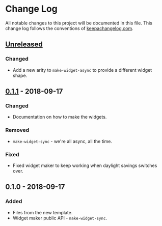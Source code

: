 # Change Log
All notable changes to this project will be documented in this file. This change log follows the conventions of [keepachangelog.com](http://keepachangelog.com/).

## [Unreleased]
### Changed
- Add a new arity to `make-widget-async` to provide a different widget shape.

## [0.1.1] - 2018-09-17
### Changed
- Documentation on how to make the widgets.

### Removed
- `make-widget-sync` - we're all async, all the time.

### Fixed
- Fixed widget maker to keep working when daylight savings switches over.

## 0.1.0 - 2018-09-17
### Added
- Files from the new template.
- Widget maker public API - `make-widget-sync`.

[Unreleased]: https://github.com/your-name/clj-zeppelin/compare/0.1.1...HEAD
[0.1.1]: https://github.com/your-name/clj-zeppelin/compare/0.1.0...0.1.1
